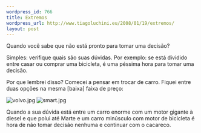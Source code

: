 ```yaml
--- 
wordpress_id: 766
title: Extremos
wordpress_url: http://www.tiagoluchini.eu/2008/01/19/extremos/
layout: post
---
```

Quando você sabe que não está pronto para tomar uma decisão?

Simples: verifique quais são suas dúvidas. Por exemplo: se está dividido entre casar ou comprar uma bicicleta, é uma péssima hora para tomar uma decisão.

Por que lembrei disso? Comecei a pensar em trocar de carro. Fiquei entre duas opções na mesma [baixa] faixa de preço:

<img src="http://www.tiagoluchini.eu/wp-content/uploads/2008/01/volvo.jpg" alt="volvo.jpg" />

<img src="http://www.tiagoluchini.eu/wp-content/uploads/2008/01/smart.jpg" alt="smart.jpg" />

Quando a sua dúvida está entre um carro enorme com um motor gigante à diesel e que polui até Marte e um carro minúsculo com motor de bicicleta é hora de não tomar decisão nenhuma e continuar com o cacareco.
